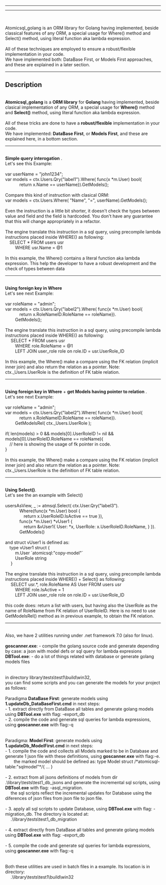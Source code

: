 ------------------------------------------

------------------------------------------
<br/>
<br/>Atomicsql_golang is an ORM library for Golang having implemented, beside classical features of any ORM, a special usage for Where() method and Select() method, using literal function aka lambda expression.
<br/>
<br/>All of these techniques are employed to ensure a robust/flexible implementation in your code.
<br/>We have implemented both: DataBase First, or Models First approaches, and these are explained in a later section.
<br/>

------------------------------------------
Description
------------------------------------------

<br/>**Atomicsql_golang** is a **ORM library** for **Golang** having implemented, beside clasical implementation of any ORM, a special usage for **Where()** method and **Select()** method, using literal function aka lambda expression.
<br/>
<br/>All of these tricks are done to have a **robust/flexible** implementation in your code.
<br/>We have implemented: **DataBase First**, or **Models First**, and these are explained here, in a bottom section.

------------------------------------------

<br/> **Simple query interogation** . 
<br/> Let's see this Example:
<br/>
<br/> var userName = "john1234";
<br/> var models = ctx.Users.Qry("label1").Where( func(x *m.User) bool{
<br/> &emsp;&emsp;&emsp;   return x.Name == userName}).GetModels();
<br/> 
<br/> Compare this kind of instruction with clasical ORM:
<br/> var models = ctx.Users.Where( "Name", "=", userName).GetModels();
<br/> 
<br/> Even the instruction is a little bit shorter, it doesn't check the types between value and field and the field is hardcoded. You don't have any guarantee that this will change appropriately in a refactor.
<br/> 
<br/> The engine translate this instruction in a sql query, using precompile lambda instructions placed inside WHERE() as following: 
<br/> &emsp;SELECT \* FROM users usr 
<br/> &emsp;&emsp;  WHERE usr.Name = @1 
<br/> 
<br/> In this example, the Where() contains a literal function aka lambda expression. This help the developer to have a robust development and the check of types between data

------------------------------------------

<br/> **Using foreign key in Where** 
<br/> Let's see next Example: 
<br/>
<br/> var roleName = "admin";
<br/> var models = ctx.Users.Qry("label2").Where( func(x *m.User) bool{
<br/> &emsp;&emsp;&emsp;   return x.RoleNameID.RoleName == roleName}).
<br/> &emsp;&emsp;     GetModels();
<br/> 
<br/> The engine translate this instruction in a sql query, using precompile lambda instructions placed inside WHERE() as following: 
<br/> &emsp; SELECT \* FROM users usr 
<br/> &emsp;&emsp;  WHERE role.RoleName = @1 
<br/> &emsp;&emsp;  LEFT JOIN user_role role on role.ID = usr.UserRole_ID
<br/> 
<br/> In this example, the Where() make a compare using the FK relation (implicit inner join) and also return the relation as a pointer. Note: ctx._Users.UserRole is the definition of FK table relation.

------------------------------------------

<br/> **Using foreign key in Where** + **get Models having pointer to relation** . 
<br/> Let's see next Example: 
<br/>
<br/> var roleName = "admin";
<br/> var models = ctx.Users.Qry("label2").Where( func(x *m.User) bool{
<br/> &emsp;&emsp;&emsp;   return x.RoleNameID.RoleName == roleName}).
<br/> &emsp;&emsp;     GetModelsRel( ctx._Users.UserRole );
<br/> 
<br/> if( len(models) > 0 && models[0].UserRoleID != nil && models[0].UserRoleID.RoleName == roleName){
<br/> &emsp;// here is showing the usage of fk pointer in code.
<br/> }
<br/> 
<br/> In this example, the Where() make a compare using the FK relation (implicit inner join) and also return the relation as a pointer. Note: ctx._Users.UserRole is the definition of FK table relation.

------------------------------------------

<br/> **Using Select()**. 
<br/>Let's see the an example with Select()
<br/>
<br/>usersAsView, _ := atmsql.Select( ctx.User.Qry("label3").
<br/>&emsp;&emsp;&emsp;                      Where(func(x *m.User) bool {
<br/>&emsp;&emsp;&emsp;&emsp;                      return x.UserRoleID.IsActive == true }),
<br/>&emsp;&emsp;&emsp;                      func(x *m.User) *vUser1 {
<br/>&emsp;&emsp;&emsp;&emsp;                            return &vUser1{ User: *x, UserRole: x.UserRoleID.RoleName, } }).
<br/>&emsp;&emsp;&emsp;                      GetModels()
<br/>
<br/> and struct vUser1 is defined as:
<br/>&emsp;type vUser1 struct {
<br/>&emsp;&emsp;		m.User   \`atomicsql:"copy-model"\`
<br/>&emsp;&emsp;		UserRole string
<br/>&emsp;	}
<br/>
<br/> The engine translate this instruction in a sql query, using precompile lambda instructions placed inside WHERE() + Select() as following: 
<br/> &emsp; SELECT usr.\*, role.RoleName AS User FROM users usr 
<br/> &emsp;&emsp;  WHERE role.IsActive = 1 
<br/> &emsp;&emsp;  LEFT JOIN user_role role on role.ID = usr.UserRole_ID
<br/>
<br/>this code does: return a list with users, but having also the UserRole as the name of RoleName from FK relation of UserRoleID. Here is no need to use GetModelsRel() method as in previous example, to obtain the FK relation.

------------------------------------------

<br/>Also, we have 2 utilities running under .net framework 7.0 (also for linux).
<br/>
<br/>**goscanner.exe**: - compile the golang source code and generate depending by case: a json with model defs or sql query for lambda expresions
<br/>**DBTool.exe**: - do a lot of things related with database or generate golang models files
<br/>
<br/>
<br/>in directory library\tests\test1\build\win32, 
<br/>you can find some scripts and you can generate the models for your project as follows:
<br/>
<br/>Paradigma **DataBase First**: generate models using **1.updateDb_DataBaseFirst.cmd**  in next steps:
<br/> - 1. extract directly from DataBase all tables and generate golang models using **DBTool.exe** with flag: -export_db
<br/> - 2. compile the code and generate sql queries for lambda expressions, using **goscanner.exe** with flag:-q
<br/>
<br/>
<br/>Paradigma: **Model First**: generate models using **1.updateDb_ModelFirst.cmd** in next steps:
<br/>- 1. compile the code and collects all Models marked to be in Database and generate 1 json file with these definitions, using **goscanner.exe** with flag:-e.
<br/>&emsp;&emsp;the marked model should be defined as: type Model struct /\*atomicsql-table:"sqlmodel"\*/{ ... }
<br/>
<br/>- 2. extract from all jsons definitions of models from dir .\library\tests\test1\_db_jsons  and generate the incremental sql scripts, using **DBTool.exe** with flag: -asql_migration. 
<br/>&emsp;    the sql scripts reflect the incremental updates for Database using the diferences of json files from json file to json file.
<br/>
<br/>- 3. apply all sql scripts to update Database, using **DBTool.exe** with flag: -migration_db. The directory is located at:
<br/>&emsp;	.\library\tests\test1\_db_migration
<br/>
<br/>- 4. extract directly from DataBase all tables and generate golang models using **DBTool.exe** with flag: -export_db
<br/>
<br/>- 5. compile the code and generate sql queries for lambda expressions, using **goscanner.exe** with flag:-q
<br/>
<br/>
<br/>Both these utilities are used in batch files in a example. Its location is in directory:
<br/>&emsp;    .\library\tests\test1\build\win32
<br/>